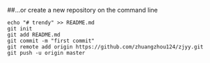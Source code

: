 ##…or create a new repository on the command line

    echo "# trendy" >> README.md
    git init
    git add README.md
    git commit -m "first commit"
    git remote add origin https://github.com/zhuangzhou124/zjyy.git
    git push -u origin master
